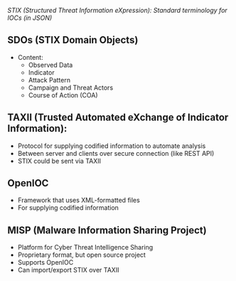 *STIX (Structured Threat Information eXpression): Standard terminology for IOCs (in JSON)*

## SDOs (STIX Domain Objects)
- Content:
   - Observed Data
   - Indicator
   - Attack Pattern
   - Campaign and Threat Actors
   - Course of Action (COA)

## TAXII (Trusted Automated eXchange of Indicator Information):
- Protocol for supplying codified information to automate analysis
- Between server and clients over secure connection (like REST API)
- STIX could be sent via TAXII

## OpenIOC
- Framework that uses XML-formatted files
- For supplying codified information

## MISP (Malware Information Sharing Project)
- Platform for Cyber Threat Intelligence Sharing
- Proprietary format, but open source project
- Supports OpenIOC
- Can import/export STIX over TAXII
